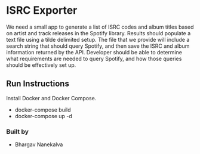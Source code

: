 # ISRC Exporter

We need a small app to generate a list of ISRC codes and album titles based on artist and track releases in the Spotify library. Results should populate a text file using a tilde delimited setup. The file that we provide will include a search string that should query Spotify, and then save the ISRC and album information returned by the API.  Developer should be able to determine what requirements are needed to query Spotify, and how those queries should be effectively set up.

## Run Instructions

Install Docker and Docker Compose.

 - docker-compose build
 - docker-compose up -d

### Built by
 - Bhargav Nanekalva
